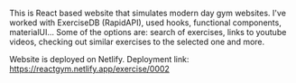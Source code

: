 This is React based website that simulates modern day gym websites.
I've worked with ExerciseDB (RapidAPI), used hooks, functional components, materialUI...
Some of the options are: search of exercises, links to youtube videos, checking out similar exercises to the selected one and more.

Website is deployed on Netlify.
Deployment link: https://reactgym.netlify.app/exercise/0002
